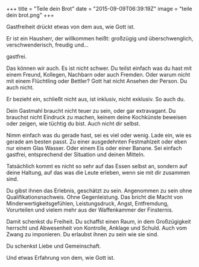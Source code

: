 +++
title = "Teile dein Brot"
date = "2015-09-09T06:39:19Z"
image = "teile dein brot.png"
+++

Gastfreiheit drückt etwas von dem aus, wie Gott ist.

Er ist ein Hausherr, der willkommen heißt: großzügig und überschwenglich, verschwenderisch, freudig und...

gastfrei.

Das können wir auch. Es ist nicht schwer. Du teilst einfach was du hast mit einem Freund, Kollegen, Nachbarn oder auch Fremden. Oder warum nicht mit einem Flüchtling oder Bettler? Gott hat nicht Ansehen der Person. Du auch nicht.

Er bezieht ein, schließt nicht aus, ist inklusiv, nicht exklusiv. So auch du.

Dein Gastmahl braucht nicht teuer zu sein, oder gar extravagant. Du brauchst nicht Eindruck zu machen, keinem deine Kochkünste beweisen oder zeigen, wie tüchtig du bist. Auch nicht dir selbst.

Nimm einfach was du gerade hast, sei es viel oder wenig. Lade ein, wie es gerade am besten passt. Zu einer ausgedehnten Festmahlzeit oder eben nur einem Glas Wasser. Oder einem Eis oder einer Banane. Sei einfach gastfrei, entsprechend der Situation und deinen Mitteln.

Tatsächlich kommt es nicht so sehr auf das Essen selbst an, sondern auf deine Haltung, auf das was die Leute erleben, wenn sie mit dir zusammen sind.

Du gibst ihnen das Erlebnis, geschätzt zu sein. Angenommen zu sein ohne Qualifikationsnachweis. Ohne Gegenleistung. Das bricht die Macht von Minderwertigkeitsgefühlen, Leistungsdruck, Angst, Entfremdung, Vorurteilen und vielem mehr aus der Waffenkammer der Finsternis.

Damit schenkst du Freiheit. Du schaffst einen Raum, in dem Großzügigkeit herrscht und  Abwesenheit von Kontrolle, Anklage und Schuld. Auch vom Zwang zu imponieren. Du erlaubst ihnen zu sein wie sie sind.

Du schenkst Liebe und Gemeinschaft.

Und etwas Erfahrung von dem, wie Gott ist.
